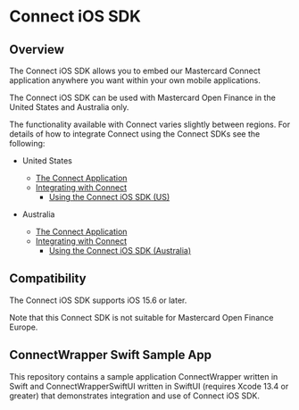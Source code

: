 # Connect iOS SDK

## Overview

The Connect iOS SDK allows you to embed our Mastercard Connect application anywhere you want within your own mobile applications.

The Connect iOS SDK can be used with Mastercard Open Finance in the United States and Australia only.

The functionality available with Connect varies slightly between regions. For details of how to integrate Connect using the Connect SDKs see the following:

* United States
  * [The Connect Application](https://developer.mastercard.com/open-banking-us/documentation/connect/)
  * [Integrating with Connect](https://developer.mastercard.com/open-banking-us/documentation/connect/integrating/)
    * [Using the Connect iOS SDK (US)](https://developer.mastercard.com/open-banking-us/documentation/connect/integrating/ios/ios-sdk/)

* Australia
  * [The Connect Application](https://developer.mastercard.com/open-banking-au/documentation/connect/)
  * [Integrating with Connect](https://developer.mastercard.com/open-banking-au/documentation/connect/integrating-with-connect/)
    * [Using the Connect iOS SDK (Australia)](https://developer.mastercard.com/open-banking-au/documentation/connect/integrating-with-connect/ios-sdk/)

## Compatibility

The Connect iOS SDK supports iOS 15.6 or later.

Note that this Connect SDK is not suitable for Mastercard Open Finance Europe. 

## ConnectWrapper Swift Sample App

This repository contains a sample application ConnectWrapper written in Swift and ConnectWrapperSwiftUI written in SwiftUI (requires Xcode 13.4 or greater) that demonstrates integration and use of Connect iOS SDK.






